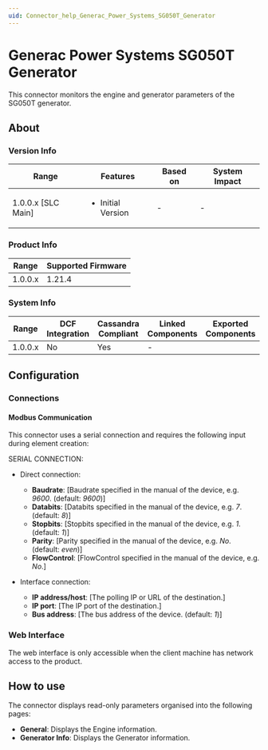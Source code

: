 ```yaml
---
uid: Connector_help_Generac_Power_Systems_SG050T_Generator
---
```


# Generac Power Systems SG050T Generator

This connector monitors the engine and generator parameters of the SG050T generator.

## About

### Version Info

|Range  |Features  |Based on  |System Impact  |
|---------|---------|---------|---------|
|1.0.0.x [SLC Main]     |<ul><li>Initial Version</li></ul>         |-         |-         |

### Product Info

|Range  |Supported Firmware  |
|---------|---------|
|1.0.0.x     |1.21.4         |

### System Info

|Range  |DCF Integration  |Cassandra Compliant  |Linked Components  |Exported Components   |
|---------|---------|---------|---------|---------|
|1.0.0.x    |No       |Yes         |-         |   |

## Configuration

### Connections

#### Modbus Communication

This connector uses a serial connection and requires the following input during element creation:

SERIAL CONNECTION:


- Direct connection:

  - **Baudrate**: [Baudrate specified in the manual of the device, e.g. *9600*. (default: *9600*)]
  - **Databits**: [Databits specified in the manual of the device, e.g. *7*. (default: *8*)]
  - **Stopbits**: [Stopbits specified in the manual of the device, e.g. *1*. (default: *1*)]
  - **Parity**: [Parity specified in the manual of the device, e.g. *No*. (default: *even*)]
  - **FlowControl**: [FlowControl specified in the manual of the device, e.g. *No*.]


- Interface connection:

  - **IP address/host**: [The polling IP or URL of the destination.]
  - **IP port**: [The IP port of the destination.]
  - **Bus address**: [The bus address of the device. (default: *1*)]

### Web Interface

The web interface is only accessible when the client machine has network access to the product.

## How to use

The connector displays read-only parameters organised into the following pages:

- **General**: Displays the Engine information.
- **Generator Info**: Displays the Generator information.
